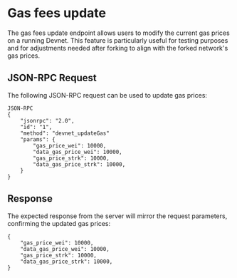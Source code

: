 # Gas fees update

The gas fees update endpoint allows users to modify the current gas prices on a running Devnet. This feature is particularly useful for testing purposes and for adjustments needed after forking to align with the forked network's gas prices.

## JSON-RPC Request

The following JSON-RPC request can be used to update gas prices:

```
JSON-RPC
{
    "jsonrpc": "2.0",
    "id": "1",
    "method": "devnet_updateGas"
    "params": {
        "gas_price_wei": 10000,
        "data_gas_price_wei": 10000,
        "gas_price_strk": 10000,
        "data_gas_price_strk": 10000,
    }
}
```

## Response

The expected response from the server will mirror the request parameters, confirming the updated gas prices:

```
{
    "gas_price_wei": 10000,
    "data_gas_price_wei": 10000,
    "gas_price_strk": 10000,
    "data_gas_price_strk": 10000,
}
```
